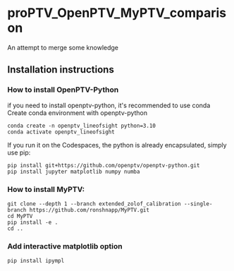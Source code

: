 # proPTV_OpenPTV_MyPTV_comparison
 An attempt to merge some knowledge




## Installation instructions

### How to install OpenPTV-Python

if you need to install openptv-python, it's recommended to use conda
Create conda environment with openptv-python

    conda create -n openptv_lineofsight python=3.10
    conda activate openptv_lineofsight

If you run it on the Codespaces, the python is already encapsulated, simply use pip:

    pip install git+https://github.com/openptv/openptv-python.git
    pip install jupyter matplotlib numpy numba


### How to install MyPTV:


    git clone --depth 1 --branch extended_zolof_calibration --single-branch https://github.com/ronshnapp/MyPTV.git
    cd MyPTV
    pip install -e .
    cd ..


### Add interactive matplotlib option 

    pip install ipympl